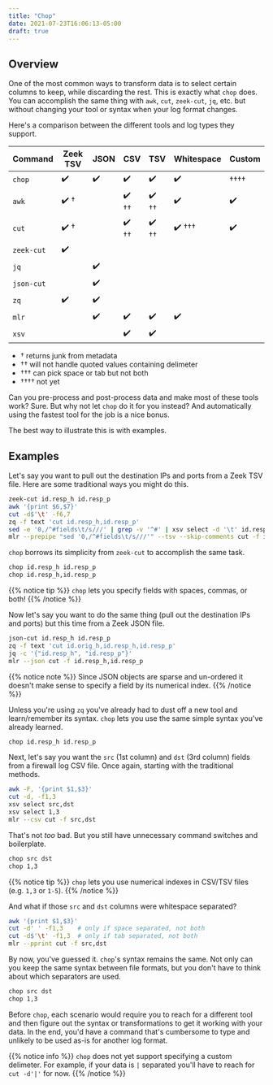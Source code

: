 ```yaml
---
title: "Chop"
date: 2021-07-23T16:06:13-05:00
draft: true
---
```


## Overview

One of the most common ways to transform data is to select certain columns to keep, while discarding the rest. This is exactly what `chop` does. You can accomplish the same thing with `awk`, `cut`, `zeek-cut`, `jq`, etc. but without changing your tool or syntax when your log format changes. 

Here's a comparison between the different tools and log types they support.

| Command    | Zeek TSV | JSON | CSV  | TSV  | Whitespace | Custom |
| ---------- | -------- | ---- | ---- | ---- | ---------- | ------ |
| `chop`     | ✔️        | ✔️    | ✔️    | ✔️    | ✔️          | ††††   |
| `awk`      | ✔️ †      |      | ✔️ †† | ✔️ †† | ✔️          | ✔️      |
| `cut`      | ✔️ †      |      | ✔️ †† | ✔️ †† | ✔️  †††     | ✔️      |
| `zeek-cut` | ✔️        |      |      |      |            |        |
| `jq`       |          | ✔️    |      |      |            |        |
| `json-cut` |          | ✔️    |      |      |            |        |
| `zq`       | ✔️        | ✔️    |      |      |            |        |
| `mlr`      |          | ✔️    | ✔️    | ✔️    | ✔️          |        |
| `xsv`      |          |      | ✔️    | ✔️    |            |        |

- † returns junk from metadata
- †† will not handle quoted values containing delimeter
- ††† can pick space or tab but not both
- †††† not yet

Can you pre-process and post-process data and make most of these tools work? Sure. But why not let `chop` do it for you instead? And automatically using the fastest tool for the job is a nice bonus.

The best way to illustrate this is with examples.

## Examples

Let's say you want to pull out the destination IPs and ports from a Zeek TSV file. Here are some traditional ways you might do this.

```bash
zeek-cut id.resp_h id.resp_p
awk '{print $6,$7}'
cut -d$'\t' -f6,7
zq -f text 'cut id.resp_h,id.resp_p'
sed -e '0,/^#fields\t/s///' | grep -v '^#' | xsv select -d '\t' id.resp_h,id.resp_p
mlr --prepipe "sed '0,/^#fields\t/s///'" --tsv --skip-comments cut -f id.resp_h,id.resp_p
```

`chop` borrows its simplicity from `zeek-cut` to accomplish the same task.

```bash
chop id.resp_h id.resp_p
chop id.resp_h,id.resp_p
```
<!-- 
These don't yet work with Zeek TSV
chop 6,7
chop 6 7
chop 6-7
-->


{{% notice tip %}}
`chop` lets you specify fields with spaces, commas, or both!
{{% /notice %}}

Now let's say you want to do the same thing (pull out the destination IPs and ports) but this time from a Zeek JSON file.

```bash
json-cut id.resp_h id.resp_p
zq -f text 'cut id.orig_h,id.resp_h,id.resp_p'
jq -c '{"id.resp_h", "id.resp_p"}'
mlr --json cut -f id.resp_h,id.resp_p
```

{{% notice note %}}
Since JSON objects are sparse and un-ordered it doesn't make sense to specify a field by its numerical index.
{{% /notice %}}

Unless you're using `zq` you've already had to dust off a new tool and learn/remember its syntax. `chop` lets you use the same simple syntax you've already learned.

```bash
chop id.resp_h id.resp_p
```

Next, let's say you want the `src` (1st column) and `dst` (3rd column) fields from a firewall log CSV file. Once again, starting with the traditional methods.

```bash
awk -F, '{print $1,$3}'
cut -d, -f1,3
xsv select src,dst
xsv select 1,3
mlr --csv cut -f src,dst
```

That's not *too* bad. But you still have unnecessary command switches and boilerplate.

```bash
chop src dst
chop 1,3
```

{{% notice tip %}}
`chop` lets you use numerical indexes in CSV/TSV files (e.g. `1,3` or `1-5`).
{{% /notice %}}

And what if those `src` and `dst` columns were whitespace separated?

```bash
awk '{print $1,$3}'
cut -d' ' -f1,3    # only if space separated, not both
cut -d$'\t' -f1,3  # only if tab separated, not both
mlr --pprint cut -f src,dst
```

By now, you've guessed it. `chop`'s syntax remains the same. Not only can you keep the same syntax between file formats, but you don't have to think about which separators are used.

```bash
chop src dst
chop 1,3
```

Before `chop`, each scenario would require you to reach for a different tool and then figure out the syntax or transformations to get it working with your data. In the end, you'd have a command that's cumbersome to type and unlikely to be used as-is for another log format.

{{% notice info %}}
`chop` does not yet support specifying a custom delimeter. For example, if your data is `|` separated you'll have to reach for `cut -d'|'` for now.
{{% /notice %}}